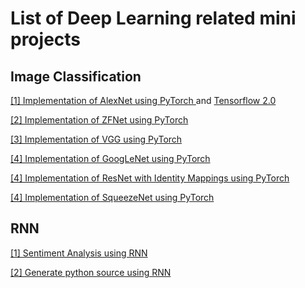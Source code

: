 # List of Deep Learning related mini projects

## Image Classification
[[1] Implementation of AlexNet using PyTorch ](https://github.com/adeveloperdiary/DeepLearning_MiniProjects/tree/master/AlexNet) and [Tensorflow 2.0](https://github.com/adeveloperdiary/DeepLearning_MiniProjects/tree/master/AlexNet_TF2)

[[2] Implementation of ZFNet using PyTorch ](https://github.com/adeveloperdiary/DeepLearning_MiniProjects/tree/master/ZFNet)

[[3] Implementation of VGG using PyTorch ](https://github.com/adeveloperdiary/DeepLearning_MiniProjects/tree/master/VGGNet)

[[4] Implementation of GoogLeNet using PyTorch ](https://github.com/adeveloperdiary/DeepLearning_MiniProjects/tree/master/GoogLeNet)

[[4] Implementation of ResNet with Identity Mappings using PyTorch ](https://github.com/adeveloperdiary/DeepLearning_MiniProjects/tree/master/ResNet)

[[4] Implementation of SqueezeNet using PyTorch ](https://github.com/adeveloperdiary/DeepLearning_MiniProjects/tree/master/SqueezeNet)


## RNN
[[1] Sentiment Analysis using RNN ](https://github.com/adeveloperdiary/DeepLearning_MiniProjects/tree/master/Sentiment_Analysis_using_RNN )

[[2] Generate python source using RNN ](https://github.com/adeveloperdiary/DeepLearning_MiniProjects/tree/master/Char_Sequence_with_RNN)
